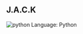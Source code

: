 ## J.A.C.K
![python](https://upload.wikimedia.org/wikipedia/commons/thumb/c/c3/Python-logo-notext.svg/2048px-Python-logo-notext.svg.png) Language: Python
